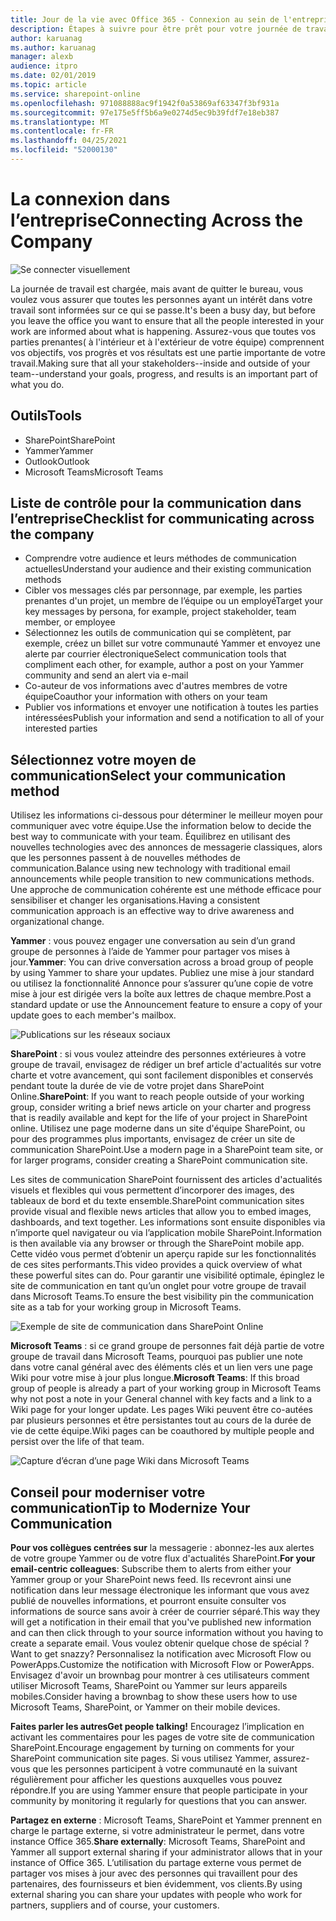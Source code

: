 ```yaml
---
title: Jour de la vie avec Office 365 - Connexion au sein de l'entreprise
description: Étapes à suivre pour être prêt pour votre journée de travail avec Office 365
author: karuanag
ms.author: karuanag
manager: alexb
audience: itpro
ms.date: 02/01/2019
ms.topic: article
ms.service: sharepoint-online
ms.openlocfilehash: 971088888ac9f1942f0a53869af63347f3bf931a
ms.sourcegitcommit: 97e175e5ff5b6a9e0274d5ec9b39fdf7e18eb387
ms.translationtype: MT
ms.contentlocale: fr-FR
ms.lasthandoff: 04/25/2021
ms.locfileid: "52000130"
---
```

# <a name="connecting-across-the-company"></a><span data-ttu-id="18611-103">La connexion dans l’entreprise</span><span class="sxs-lookup"><span data-stu-id="18611-103">Connecting Across the Company</span></span>

![Se connecter visuellement](media/ditl_crosscompany.png)

<span data-ttu-id="18611-105">La journée de travail est chargée, mais avant de quitter le bureau, vous voulez vous assurer que toutes les personnes ayant un intérêt dans votre travail sont informées sur ce qui se passe.</span><span class="sxs-lookup"><span data-stu-id="18611-105">It's been a busy day, but before you leave the office you want to ensure that all the people interested in your work are informed about what is happening.</span></span> <span data-ttu-id="18611-106">Assurez-vous que toutes vos parties prenantes( à l'intérieur et à l'extérieur de votre équipe) comprennent vos objectifs, vos progrès et vos résultats est une partie importante de votre travail.</span><span class="sxs-lookup"><span data-stu-id="18611-106">Making sure that all your stakeholders--inside and outside of your team--understand your goals, progress, and results is an important part of what you do.</span></span>  

## <a name="tools"></a><span data-ttu-id="18611-107">Outils</span><span class="sxs-lookup"><span data-stu-id="18611-107">Tools</span></span>
- <span data-ttu-id="18611-108">SharePoint</span><span class="sxs-lookup"><span data-stu-id="18611-108">SharePoint</span></span>
- <span data-ttu-id="18611-109">Yammer</span><span class="sxs-lookup"><span data-stu-id="18611-109">Yammer</span></span>
- <span data-ttu-id="18611-110">Outlook</span><span class="sxs-lookup"><span data-stu-id="18611-110">Outlook</span></span>
- <span data-ttu-id="18611-111">Microsoft Teams</span><span class="sxs-lookup"><span data-stu-id="18611-111">Microsoft Teams</span></span> 

## <a name="checklist-for-communicating-across-the-company"></a><span data-ttu-id="18611-112">Liste de contrôle pour la communication dans l’entreprise</span><span class="sxs-lookup"><span data-stu-id="18611-112">Checklist for communicating across the company</span></span>
- <span data-ttu-id="18611-113">Comprendre votre audience et leurs méthodes de communication actuelles</span><span class="sxs-lookup"><span data-stu-id="18611-113">Understand your audience and their existing communication methods</span></span>
- <span data-ttu-id="18611-114">Cibler vos messages clés par personnage, par exemple, les parties prenantes d'un projet, un membre de l’équipe ou un employé</span><span class="sxs-lookup"><span data-stu-id="18611-114">Target your key messages by persona, for example, project stakeholder, team member, or employee</span></span>
- <span data-ttu-id="18611-115">Sélectionnez les outils de communication qui se complètent, par exemple, créez un billet sur votre communauté Yammer et envoyez une alerte par courrier électronique</span><span class="sxs-lookup"><span data-stu-id="18611-115">Select communication tools that compliment each other, for example, author a post on your Yammer community and send an alert via e-mail</span></span> 
- <span data-ttu-id="18611-116">Co-auteur de vos informations avec d'autres membres de votre équipe</span><span class="sxs-lookup"><span data-stu-id="18611-116">Coauthor your information with others on your team</span></span>
- <span data-ttu-id="18611-117">Publier vos informations et envoyer une notification à toutes les parties intéressées</span><span class="sxs-lookup"><span data-stu-id="18611-117">Publish your information and send a notification to all of your interested parties</span></span> 
 
## <a name="select-your-communication-method"></a><span data-ttu-id="18611-118">Sélectionnez votre moyen de communication</span><span class="sxs-lookup"><span data-stu-id="18611-118">Select your communication method</span></span>
<span data-ttu-id="18611-119">Utilisez les informations ci-dessous pour déterminer le meilleur moyen pour communiquer avec votre équipe.</span><span class="sxs-lookup"><span data-stu-id="18611-119">Use the information below to decide the best way to communicate with your team.</span></span> <span data-ttu-id="18611-120">Équilibrez en utilisant des nouvelles technologies avec des annonces de messagerie classiques, alors que les personnes passent à de nouvelles méthodes de communication.</span><span class="sxs-lookup"><span data-stu-id="18611-120">Balance using new technology with traditional email announcements while people transition to new communications methods.</span></span> <span data-ttu-id="18611-121">Une approche de communication cohérente est une méthode efficace pour sensibiliser et changer les organisations.</span><span class="sxs-lookup"><span data-stu-id="18611-121">Having a consistent communication approach is an effective way to drive awareness and organizational change.</span></span> 

<span data-ttu-id="18611-122">**Yammer** : vous pouvez engager une conversation au sein d’un grand groupe de personnes à l’aide de Yammer pour partager vos mises à jour.</span><span class="sxs-lookup"><span data-stu-id="18611-122">**Yammer**: You can drive conversation across a broad group of people by using Yammer to share your updates.</span></span> <span data-ttu-id="18611-123">Publiez une mise à jour standard ou utilisez la fonctionnalité Annonce pour s’assurer qu’une copie de votre mise à jour est dirigée vers la boîte aux lettres de chaque membre.</span><span class="sxs-lookup"><span data-stu-id="18611-123">Post a standard update or use the Announcement feature to ensure a copy of your update goes to each member's mailbox.</span></span> 

![Publications sur les réseaux sociaux](media/ditl_IT-Service-News.png)

<span data-ttu-id="18611-125">**SharePoint** : si vous voulez atteindre des personnes extérieures à votre groupe de travail, envisagez de rédiger un bref article d'actualités sur votre charte et votre avancement, qui sont facilement disponibles et conservés pendant toute la durée de vie de votre projet dans SharePoint Online.</span><span class="sxs-lookup"><span data-stu-id="18611-125">**SharePoint**: If you want to reach people outside of your  working group, consider writing a brief news article on your charter and progress that is readily available and kept for the life of your project in SharePoint online.</span></span> <span data-ttu-id="18611-126">Utilisez une page moderne dans un site d'équipe SharePoint, ou pour des programmes plus importants, envisagez de créer un site de communication SharePoint.</span><span class="sxs-lookup"><span data-stu-id="18611-126">Use a modern page in a SharePoint team site, or for larger programs, consider creating a SharePoint communication site.</span></span> 

<span data-ttu-id="18611-127">Les sites de communication SharePoint fournissent des articles d'actualités visuels et flexibles qui vous permettent d’incorporer des images, des tableaux de bord et du texte ensemble.</span><span class="sxs-lookup"><span data-stu-id="18611-127">SharePoint communication sites provide visual and flexible news articles that allow you to embed images, dashboards, and text together.</span></span> <span data-ttu-id="18611-128">Les informations sont ensuite disponibles via n’importe quel navigateur ou via l’application mobile SharePoint.</span><span class="sxs-lookup"><span data-stu-id="18611-128">Information is then available via any browser or through the SharePoint mobile app.</span></span> <span data-ttu-id="18611-129">Cette vidéo vous permet d’obtenir un aperçu rapide sur les fonctionnalités de ces sites performants.</span><span class="sxs-lookup"><span data-stu-id="18611-129">This video provides a quick overview of what these powerful sites can do.</span></span> <span data-ttu-id="18611-130">Pour garantir une visibilité optimale, épinglez le site de communication en tant qu’un onglet pour votre groupe de travail dans Microsoft Teams.</span><span class="sxs-lookup"><span data-stu-id="18611-130">To ensure the best visibility pin the communication site as a tab for your working group in Microsoft Teams.</span></span>

![Exemple de site de communication dans SharePoint Online](media/ditl_Comm-Site.png)

<span data-ttu-id="18611-132">**Microsoft Teams** : si ce grand groupe de personnes fait déjà partie de votre groupe de travail dans Microsoft Teams, pourquoi pas publier une note dans votre canal général avec des éléments clés et un lien vers une page Wiki pour votre mise à jour plus longue.</span><span class="sxs-lookup"><span data-stu-id="18611-132">**Microsoft Teams**:  If this broad group of people is already a part of your working group in Microsoft Teams why not post a note in your General channel with key facts and a link to a Wiki page for your longer update.</span></span>  <span data-ttu-id="18611-133">Les pages Wiki peuvent être co-autées par plusieurs personnes et être persistantes tout au cours de la durée de vie de cette équipe.</span><span class="sxs-lookup"><span data-stu-id="18611-133">Wiki pages can be coauthored by multiple people and persist over the life of that team.</span></span> 

![Capture d’écran d’une page Wiki dans Microsoft Teams](media/ditl_Teams-Wiki.png)

## <a name="tip-to-modernize-your-communication"></a><span data-ttu-id="18611-135">Conseil pour moderniser votre communication</span><span class="sxs-lookup"><span data-stu-id="18611-135">Tip to Modernize Your Communication</span></span>

<span data-ttu-id="18611-136">**Pour vos collègues centrées sur** la messagerie : abonnez-les aux alertes de votre groupe Yammer ou de votre flux d'actualités SharePoint.</span><span class="sxs-lookup"><span data-stu-id="18611-136">**For your email-centric colleagues**: Subscribe them to alerts from either your Yammer group or your SharePoint news feed.</span></span>  <span data-ttu-id="18611-137">Ils recevront ainsi une notification dans leur message électronique les informant que vous avez publié de nouvelles informations, et pourront ensuite consulter vos informations de source sans avoir à créer de courrier séparé.</span><span class="sxs-lookup"><span data-stu-id="18611-137">This way they will get a notification in their email that you've published new information and can then click through to your source information without you having to create a separate email.</span></span>  <span data-ttu-id="18611-138">Vous voulez obtenir quelque chose de spécial ?</span><span class="sxs-lookup"><span data-stu-id="18611-138">Want to get snazzy?</span></span>  <span data-ttu-id="18611-139">Personnalisez la notification avec Microsoft Flow ou PowerApps.</span><span class="sxs-lookup"><span data-stu-id="18611-139">Customize the notification with Microsoft Flow or PowerApps.</span></span> <span data-ttu-id="18611-140">Envisagez d'avoir un brownbag pour montrer à ces utilisateurs comment utiliser Microsoft Teams, SharePoint ou Yammer sur leurs appareils mobiles.</span><span class="sxs-lookup"><span data-stu-id="18611-140">Consider having a brownbag to show these users how to use Microsoft Teams, SharePoint, or Yammer on their mobile devices.</span></span> 

<span data-ttu-id="18611-141">**Faites parler les autres**</span><span class="sxs-lookup"><span data-stu-id="18611-141">**Get people talking!**</span></span> <span data-ttu-id="18611-142">Encouragez l’implication en activant les commentaires pour les pages de votre site de communication SharePoint.</span><span class="sxs-lookup"><span data-stu-id="18611-142">Encourage engagement by turning on comments for your SharePoint communication site pages.</span></span>  <span data-ttu-id="18611-143">Si vous utilisez Yammer, assurez-vous que les personnes participent à votre communauté en la suivant régulièrement pour afficher les questions auxquelles vous pouvez répondre.</span><span class="sxs-lookup"><span data-stu-id="18611-143">If you are using Yammer ensure that people participate in your community by monitoring it regularly for questions that you can answer.</span></span> 

<span data-ttu-id="18611-144">**Partagez en externe** : Microsoft Teams, SharePoint et Yammer prennent en charge le partage externe, si votre administrateur le permet, dans votre instance Office 365.</span><span class="sxs-lookup"><span data-stu-id="18611-144">**Share externally**:  Microsoft Teams, SharePoint and Yammer all support external sharing if your administrator allows that in your instance of Office 365.</span></span>  <span data-ttu-id="18611-145">L’utilisation du partage externe vous permet de partager vos mises à jour avec des personnes qui travaillent pour des partenaires, des fournisseurs et bien évidemment, vos clients.</span><span class="sxs-lookup"><span data-stu-id="18611-145">By using external sharing you can share your updates with people who work for partners, suppliers and of course, your customers.</span></span>
